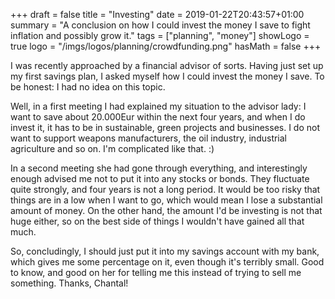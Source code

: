 +++
draft = false
title = "Investing"
date = 2019-01-22T20:43:57+01:00
summary = "A conclusion on how I could invest the money I save to fight inflation and possibly grow it."
tags = ["planning", "money"]
showLogo = true
logo = "/imgs/logos/planning/crowdfunding.png"
hasMath = false
+++

I was recently approached by a financial advisor of sorts. Having just set up my first savings plan, I asked myself how I could invest the money I save. To be honest: I had no idea on this topic.

Well, in a first meeting I had explained my situation to the advisor lady: I want to save about 20.000Eur within the next four years, and when I do invest it, it has to be in sustainable, green projects and businesses. I do not want to support weapons manufacturers, the oil industry, industrial agriculture and so on. I'm complicated like that. :)

In a second meeting she had gone through everything, and interestingly enough advised me not to put it into any stocks or bonds. They fluctuate quite strongly, and four years is not a long period. It would be too risky that things are in a low when I want to go, which would mean I lose a substantial amount of money. On the other hand, the amount I'd be investing is not that huge either, so on the best side of things I wouldn't have gained all that much.

So, concludingly, I should just put it into my savings account with my bank, which gives me some percentage on it, even though it's terribly small. Good to know, and good on her for telling me this instead of trying to sell me something. Thanks, Chantal!